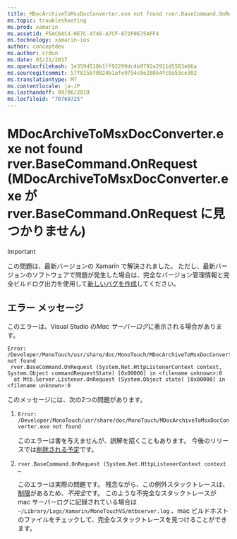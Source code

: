 ```yaml
---
title: MDocArchiveToMsxDocConverter.exe not found rver.BaseCommand.OnRequest (MDocArchiveToMsxDocConverter.exe が rver.BaseCommand.OnRequest に見つかりません)
ms.topic: troubleshooting
ms.prod: xamarin
ms.assetid: F5AC6AC4-0E7C-4746-A7CF-872F0E75AFF4
ms.technology: xamarin-ios
author: conceptdev
ms.author: crdun
ms.date: 03/21/2017
ms.openlocfilehash: 1e359d510b1ff92299dc4b9792a2911d5583e66a
ms.sourcegitcommit: 57f815bf0024b1afe9754c0e28054fc0a53ce302
ms.translationtype: MT
ms.contentlocale: ja-JP
ms.lasthandoff: 09/06/2019
ms.locfileid: "70769725"
---
```

# <a name="mdocarchivetomsxdocconverterexe-not-found-rverbasecommandonrequest"></a>MDocArchiveToMsxDocConverter.exe not found rver.BaseCommand.OnRequest (MDocArchiveToMsxDocConverter.exe が rver.BaseCommand.OnRequest に見つかりません)

> [!IMPORTANT]
> この問題は、最新バージョンの Xamarin で解決されました。 ただし、最新バージョンのソフトウェアで問題が発生した場合は、完全なバージョン管理情報と完全ビルドログ出力を使用して[新しいバグを作成](~/cross-platform/troubleshooting/questions/howto-file-bug.md)してください。

## <a name="error-message"></a>エラー メッセージ

このエラーは、Visual Studio の*Mac サーバーログ*に表示される場合があります。

```
Error: /Developer/MonoTouch/usr/share/doc/MonoTouch/MDocArchiveToMsxDocConverter.exe not found
 rver.BaseCommand.OnRequest (System.Net.HttpListenerContext context, System.Object commandRequestState) [0x00000] in <filename unknown>:0
  at Mtb.Server.Listener.OnRequest (System.Object state) [0x00000] in <filename unknown>:0
```

このメッセージには、次の2つの問題があります。

1. `Error: /Developer/MonoTouch/usr/share/doc/MonoTouch/MDocArchiveToMsxDocConverter.exe not found`

    このエラーは害を与えませんが、誤解を招くこともあります。 今後のリリースでは[削除される予定](https://bugzilla.xamarin.com/show_bug.cgi?id=21667)です。

2. `rver.BaseCommand.OnRequest (System.Net.HttpListenerContext context …`

    このエラーは実際の問題です。 残念ながら、この例外スタックトレースは、[制限](https://bugzilla.xamarin.com/show_bug.cgi?id=22080)があるため、*不完全*です。 このような不完全なスタックトレースが mac サーバーログに記録されている場合は`~/Library/Logs/Xamarin/MonoTouchVS/mtbserver.log` 、mac ビルドホストのファイルをチェックして、完全なスタックトレースを見つけることができます。
